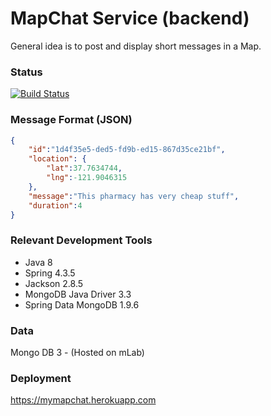 MapChat Service (backend)
=========================

General idea is to post and display short messages in a Map.

### Status
[![Build Status](https://travis-ci.org/hoofmen/mapchat_service.svg?branch=master)](https://github.com/hoofmen/mapchat_service)

### Message Format (JSON)
```json
{
	"id":"1d4f35e5-ded5-fd9b-ed15-867d35ce21bf",
	"location": {
		"lat":37.7634744,
		"lng":-121.9046315
	},
	"message":"This pharmacy has very cheap stuff",
	"duration":4
}
```

### Relevant Development Tools
* Java 8
* Spring 4.3.5
* Jackson 2.8.5
* MongoDB Java Driver 3.3
* Spring Data MongoDB 1.9.6

### Data
Mongo DB 3 - (Hosted on mLab)

### Deployment
https://mymapchat.herokuapp.com

